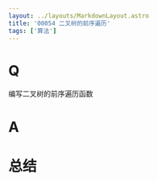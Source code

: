 ```yaml
---
layout: ../layouts/MarkdownLayout.astro
title: '00054 二叉树的前序遍历'
tags: ['算法']
---
```


# Q

编写二叉树的前序遍历函数

# A



# 总结



<script>
  function func(obj) {
    let { type, value, children } = obj
    children = children || []
    console.log(type, value)
    if (!children.length) return
    const left = children.find(x => x.type === 'left')
    if(left) func(left)
    const right = children.find(x => x.type === 'right')
    if(right) func(right)
  }
  func({
    type: 'root',
    value: 0,
    children: [
      {
        type: 'left',
        value: 1,
        children: [
          {
            type: 'left',
            value: 2,
            children: []
          },
          {
            type: 'right',
            value: 2,
            children: []
          },
        ]
      },
      {
        type: 'right',
        value: 1,
        children: []
      }
    ]
  })
</script>